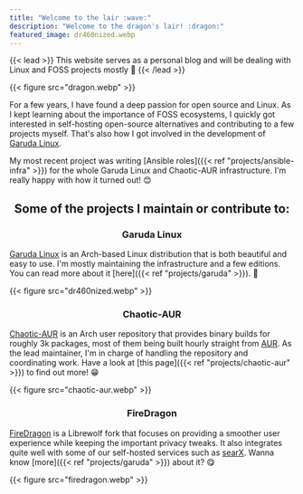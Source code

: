 ```yaml
---
title: "Welcome to the lair :wave:"
description: "Welcome to the dragon's lair! :dragon:"
featured_image: dr460nized.webp
---
```


{{< lead >}}
This website serves as a personal blog and will be dealing with Linux and FOSS projects mostly :eagle:
{{< /lead >}}

{{< figure src="dragon.webp" >}}

For a few years, I have found a deep passion for open source and Linux. As I kept learning about the importance of FOSS ecosystems, I quickly got interested in self-hosting open-source alternatives and contributing to a few projects myself. That's also how I got involved in the development of [Garuda Linux](https://garudalinux.org).

My most recent project was writing [Ansible roles]({{< ref "projects/ansible-infra" >}}) for the whole Garuda Linux and Chaotic-AUR infrastructure. I'm really happy with how it turned out! :blush:
<br>

<center>
 <h2> Some of the projects I maintain or contribute to: </h2>
</center>

<center>
 <h3> Garuda Linux </h3>
</center>

[Garuda Linux](https://garudalinux.org) is an Arch-based Linux distribution that is both beautiful and easy to use. I'm mostly maintaining the infrastructure and a few editions. You can read more about it [here]({{< ref "projects/garuda" >}}). :eagle:

{{< figure src="dr460nized.webp" >}}

<center>
 <h3> Chaotic-AUR </h3>
</center>

[Chaotic-AUR](https://aur.chaotic.cx) is an Arch user repository that provides binary builds for roughly 3k packages, most of them being built hourly straight from [AUR](https://aur.archlinux.org). As the lead maintainer, I'm in charge of handling the repository and coordinating work. Have a look at [this page]({{< ref "projects/chaotic-aur" >}}) to find out more! :grin:

{{< figure src="chaotic-aur.webp" >}}

<center>
 <h3> FireDragon </h3>
</center>

[FireDragon](https://github.com/dr460nf1r3/firedragon-browser) is a Librewolf fork that focuses on providing a smoother user experience while keeping the important privacy tweaks. It also integrates quite well with some of our self-hosted services such as [searX](https://searx.garudalinux.org). Wanna know [more]({{< ref "projects/garuda" >}}) about it? :yum:

{{< figure src="firedragon.webp" >}}
